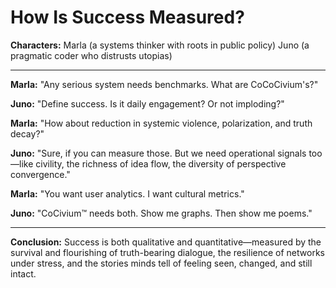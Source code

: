 <!-- status: stub; target: 150+ words -->
<!-- status: stub; target: 150+ words -->
<!-- status: stub; target: 150+ words -->
<!-- status: stub; target: 150+ words -->
# How Is Success Measured?

**Characters:**
Marla (a systems thinker with roots in public policy)
Juno (a pragmatic coder who distrusts utopias)

---

**Marla:** "Any serious system needs benchmarks. What are CoCoCivium's?"

**Juno:** "Define success. Is it daily engagement? Or not imploding?"

**Marla:** "How about reduction in systemic violence, polarization, and truth decay?"

**Juno:** "Sure, if you can measure those. But we need operational signals too—like civility, the richness of idea flow, the diversity of perspective convergence."

**Marla:** "You want user analytics. I want cultural metrics."

**Juno:** "CoCivium™ needs both. Show me graphs. Then show me poems."

---

**Conclusion:**
Success is both qualitative and quantitative—measured by the survival and flourishing of truth-bearing dialogue, the resilience of networks under stress, and the stories minds tell of feeling seen, changed, and still intact.






